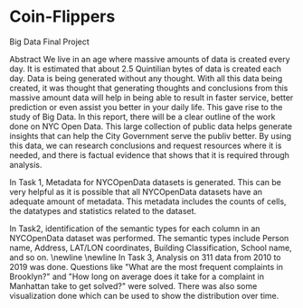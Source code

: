 # Coin-Flippers
Big Data Final Project

Abstract
We live in an age where massive amounts of data is created every day. It is estimated that about 2.5 Quintilian bytes of data is created each day. Data is being generated without any thought. With all this data being created, it was thought that generating thoughts and conclusions from this massive amount data will help in being able to result in faster service, better prediction or even assist you better in your daily life. This gave rise to the study of Big Data. In this report, there will be a clear outline of the work done on NYC Open Data. This large collection of public data helps generate insights that can help the City Government serve the publiv better. By using this data, we can research conclusions and request resources where it is needed, and there is factual evidence that shows that it is required through analysis.

In Task 1, Metadata for NYCOpenData datasets is generated. This can be very helpful as it is possible that all NYCOpenData datasets have an adequate amount of metadata. This metadata includes the counts of cells, the datatypes and statistics related to the dataset.

In Task2, identification of the semantic types for each column in an NYCOpenData dataset was performed. The semantic types include Person name, Address, LAT/LON coordinates, Building Classification, School name, and so on. \newline \newline 
In Task 3, Analysis on 311 data from 2010 to 2019 was done. Questions like "What are the most frequent complaints in Brooklyn?" and "How long on average does it take for a complaint in Manhattan take to get solved?" were solved. 
There was also some visualization done which can be used to show the distribution over time.
